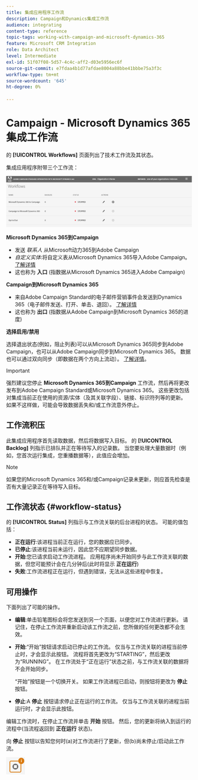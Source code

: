 ```yaml
---
title: 集成应用程序工作流
description: Campaign和Dynamics集成工作流
audience: integrating
content-type: reference
topic-tags: working-with-campaign-and-microsoft-dynamics-365
feature: Microsoft CRM Integration
role: Data Architect
level: Intermediate
exl-id: 51f07f08-5d57-4c4c-aff2-d03e5956ec6f
source-git-commit: e7fdaa4b1d77afdae8004a88bbe41bbbe75a3f3c
workflow-type: tm+mt
source-wordcount: '645'
ht-degree: 0%

---
```


# Campaign - Microsoft Dynamics 365集成工作流

的 **[!UICONTROL Workflows]** 页面列出了技术工作流及其状态。

集成应用程序附带三个工作流：

![](assets/do-not-localize/d365-to-acs-ui-page-workflows.png)

**Microsoft Dynamics 365到Campaign**
* 发送 *联系人* 从Microsoft动力365到Adobe Campaign
* *自定义实体*:将自定义表从Microsoft Dynamics 365导入Adobe Campaign。 [了解详情](../../integrating/using/d365-acs-using-the-integration.md#data-flows)
* 这也称为 **入口** (指数据从Microsoft Dynamics 365进入Adobe Campaign)

**Campaign到Microsoft Dynamics 365**
* 来自Adobe Campaign Standard的电子邮件营销事件会发送到Dynamics 365（电子邮件发送、打开、单击、退回）。 [了解详情](../../integrating/using/d365-acs-using-the-integration.md#email-marketing-event-flow)
* 这也称为 **出口** (指数据从Adobe Campaign到Microsoft Dynamics 365的进度)

**选择启用/禁用**

选择退出状态(例如，阻止列表)可以从Microsoft Dynamics 365同步到Adobe Campaign，也可以从Adobe Campaign同步到Microsoft Dynamics 365。 数据也可以通过双向同步（即数据在两个方向上流动）。 [了解详情](../../integrating/using/d365-acs-self-service-app-data-sync.md#opt-in-out-wf)。

>[!IMPORTANT]
>
>强烈建议您停止 **Microsoft Dynamics 365到Campaign** 工作流，然后再将更改发布到Adobe Campaign Standard或Microsoft Dynamics 365。 这些更改包括对集成当前正在使用的资源/实体（及其关联字段）、链接、标识符列等的更新。 如果不这样做，可能会导致数据丢失和/或工作流意外停止。

## 工作流积压

此集成应用程序首先读取数据，然后将数据写入目标。 的 **[!UICONTROL Backlog]** 列指示已排队并正在等待写入的记录数。 当您要处理大量数据时（例如，您首次运行集成，您重播数据等），此值应会增加。

>[!NOTE]
>如果您的Microsoft Dynamics 365和/或Campaign记录未更新，则应首先检查是否有大量记录正在等待写入目标。

## 工作流状态 {#workflow-status}

的 **[!UICONTROL Status]** 列指示与工作流关联的后台进程的状态。 可能的值包括：

* **正在运行**:该进程当前正在运行，您的数据应已同步。
* **已停止**:该进程当前未运行，因此您不应期望同步数据。
* **开始**:您已请求启动工作流进程。 应用程序尚未开始同步与此工作流关联的数据，但您可能预计会在几分钟后(此时将显示 **正在运行**)
* **失败**:工作流进程正在运行，但遇到错误，无法从这些进程中恢复。

## 可用操作

下面列出了可能的操作。

* **编辑**:单击铅笔图标会将您发送到另一个页面，以便您对工作流进行更新。 请记住，在停止工作流并重新启动该工作流之前，您所做的任何更改都不会生效。

* **开始**:“开始”按钮请求启动已停止的工作流。 仅当与工作流关联的进程当前停止时，才会显示此按钮。 流程将首先更改为“STARTING”，然后更改为“RUNNING”。 在工作流处于“正在运行”状态之前，与工作流关联的数据将不会开始同步。

   “开始”按钮是一个切换开关。 如果工作流进程已启动，则按钮将更改为 **停止** 按钮。

* **停止**:A **停止** 按钮请求停止正在运行的工作流。 仅当与工作流关联的进程当前运行时，才会显示此按钮。

编辑工作流时，在停止工作流并单击 **开始** 按钮。 然后，您的更新将纳入到运行的流程中(当流程返回到 **正在运行** 状态)。

向 **停止** 按钮以告知您何时(a)对工作流进行了更新，但(b)尚未停止/启动此工作流。

![](assets/do-not-localize/d365-to-acs-icon-stop-with-changes.png)
